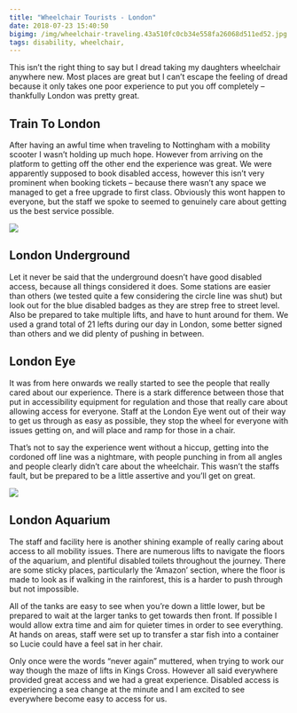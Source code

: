 ```yaml
---
title: "Wheelchair Tourists - London"
date: 2018-07-23 15:40:50
bigimg: /img/wheelchair-traveling.43a510fc0cb34e558fa26068d511ed52.jpg
tags: disability, wheelchair,
---
```

This isn&#8217;t the right thing to say but I dread taking my daughters wheelchair anywhere new. Most places are great but I can&#8217;t escape the feeling of dread because it only takes one poor experience to put you off completely &#8211; thankfully London was pretty great.

## Train To London

After having an awful time when traveling to Nottingham with a mobility scooter I wasn’t holding up much hope. However from arriving on the platform to getting off the other end the experience was great. We were apparently supposed to book disabled access, however this isn’t very prominent when booking tickets &#8211; because there wasn’t any space we managed to get a free upgrade to first class. Obviously this wont happen to everyone, but the staff we spoke to seemed to genuinely care about getting us the best service possible.

![](https://gr36.com/img/IMG_0584.jpg)

## London Underground

Let it never be said that the underground doesn’t have good disabled access, because all things considered it does. Some stations are easier than others (we tested quite a few considering the circle line was shut) but look out for the blue disabled badges as they are strep free to street level. Also be prepared to take multiple lifts, and have to hunt around for them. We used a grand total of 21 lefts during our day in London, some better signed than others and we did plenty of pushing in between.

## London Eye

It was from here onwards we really started to see the people that really cared about our experience. There is a stark difference between those that put in accessibility equipment for regulation and those that really care about allowing access for everyone. Staff at the London Eye went out of their way to get us through as easy as possible, they stop the wheel for everyone with issues getting on, and will place and ramp for those in a chair.

That’s not to say the experience went without a hiccup, getting into the cordoned off line was a nightmare, with people punching in from all angles and people clearly didn’t care about the wheelchair. This wasn’t the staffs fault, but be prepared to be a little assertive and you’ll get on great.

![](https://gr36.com/img/B60F10EE-A5DF-4255-BD8C-CBD1B4EA1D20.png)

## London Aquarium

The staff and facility here is another shining example of really caring about access to all mobility issues. There are numerous lifts to navigate the floors of the aquarium, and plentiful disabled toilets throughout the journey. There are some sticky places, particularly the ‘Amazon’ section, where the floor is made to look as if walking in the rainforest, this is a harder to push through but not impossible.

All of the tanks are easy to see when you’re down a little lower, but be prepared to wait at the larger tanks to get towards then front. If possible I would allow extra time and aim for quieter times in order to see everything. At hands on areas, staff were set up to transfer a star fish into a container so Lucie could have a feel sat in her chair.

Only once were the words “never again” muttered, when trying to work our way though the maze of lifts in Kings Cross. However all said everywhere provided great access and we had a great experience. Disabled access is experiencing a sea change at the minute and I am excited to see everywhere become easy to access for us.
